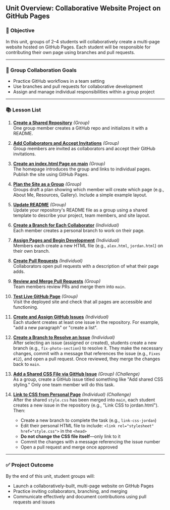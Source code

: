 ## Unit Overview: Collaborative Website Project on GitHub Pages

### 🧭 Objective

In this unit, groups of 2–4 students will collaboratively create a multi-page website hosted on GitHub Pages. Each student will be responsible for contributing their own page using branches and pull requests.

---

### 👥 Group Collaboration Goals

* Practice GitHub workflows in a team setting
* Use branches and pull requests for collaborative development
* Assign and manage individual responsibilities within a group project

---

### 📚 Lesson List

1. **[Create a Shared Repository](./github-collaboration-lv2.md)** *(Group)*  
   One group member creates a GitHub repo and initializes it with a README.

2. **[Add Collaborators and Accept Invitations](./github-collaboration-lv3.md)** *(Group)*  
   Group members are invited as collaborators and accept their GitHub invitations.

3. **[Create an index.html Page on main](./github-collaboration-lv4.md)** *(Group)*  
   The homepage introduces the group and links to individual pages. Publish the site using GitHub Pages.

4. **[Plan the Site as a Group](./github-collaboration-lv5.md)** *(Group)*  
   Groups draft a plan showing which member will create which page (e.g., About Me, Resources, Gallery). Include a simple example layout.

5. **[Update README](./github-collaboration-lv6.md)** *(Group)*  
   Update your repository's README file as a group using a shared template to describe your project, team members, and site layout.

6. **[Create a Branch for Each Collaborator](./github-collaboration-lv7.md)** *(Individual)*  
   Each member creates a personal branch to work on their page.

7. **[Assign Pages and Begin Development](./github-collaboration-lv8.md)** *(Individual)*  
   Members each create a new HTML file (e.g., `alex.html`, `jordan.html`) on their own branch.

8. **[Create Pull Requests](./github-collaboration-lv9.md)** *(Individual)*  
   Collaborators open pull requests with a description of what their page adds.

9. **[Review and Merge Pull Requests](./github-collaboration-lv10.md)** *(Group)*  
   Team members review PRs and merge them into `main`.

10. **[Test Live GitHub Page](./github-collaboration-lv11.md)** *(Group)*  
    Visit the deployed site and check that all pages are accessible and functioning.

11. **[Create and Assign GitHub Issues](./github-collaboration-lv12.md)** *(Individual)*  
    Each student creates at least one issue in the repository. For example, "add a new paragraph" or "create a list".

12. **[Create a Branch to Resolve an Issue](./github-collaboration-lv13.md)** *(Individual)*  
    After selecting an issue (assigned or created), students create a new branch (e.g., `fix-photo-section`) to resolve it. They make the necessary changes, commit with a message that references the issue (e.g., `Fixes #12`), and open a pull request. Once reviewed, they merge the changes back to `main`.

13. **[Add a Shared CSS File via GitHub Issue](./github-collaboration-lv14.md)** *(Group)* *(Challenge)*  
    As a group, create a GitHub issue titled something like "Add shared CSS styling." Only one team member will do this task.

14. **[Link to CSS from Personal Page](./github-collaboration-lv15.md)** *(Individual)* *(Challenge)*  
    After the shared `style.css` has been merged into `main`, each student creates a new issue in the repository (e.g., "Link CSS to jordan.html"). Then:

    * Create a new branch to complete the task (e.g., `link-css-jordan`)
    * Edit their personal HTML file to include: `<link rel="stylesheet" href="style.css">` in the `<head>`
    * **Do not change the CSS file itself**—only link to it
    * Commit the changes with a message referencing the issue number
    * Open a pull request and merge once approved

---

### ✅ Project Outcome

By the end of this unit, student groups will:

* Launch a collaboratively-built, multi-page website on GitHub Pages
* Practice inviting collaborators, branching, and merging
* Communicate effectively and document contributions using pull requests and issues
